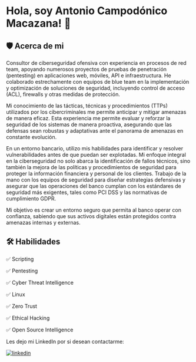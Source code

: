 
# Hola, soy Antonio Campodónico Macazana! 👋

## 🛡️ Acerca de mi
Consultor de ciberseguridad ofensiva con experiencia en procesos de red team, apoyando numerosos proyectos de pruebas de penetración (pentesting) en aplicaciones web, móviles, API e infraestructura. He colaborado estrechamente con equipos de blue team en la implementación y optimización de soluciones de seguridad, incluyendo control de acceso (ACL), firewalls y otras medidas de protección.

Mi conocimiento de las tácticas, técnicas y procedimientos (TTPs) utilizados por los cibercriminales me permite anticipar y mitigar amenazas de manera eficaz. Esta experiencia me permite evaluar y reforzar la seguridad de los sistemas de manera proactiva, asegurando que las defensas sean robustas y adaptativas ante el panorama de amenazas en constante evolución.

En un entorno bancario, utilizo mis habilidades para identificar y resolver vulnerabilidades antes de que puedan ser explotadas. Mi enfoque integral en la ciberseguridad no solo abarca la identificación de fallos técnicos, sino también la mejora de las políticas y procedimientos de seguridad para proteger la información financiera y personal de los clientes. Trabajo de la mano con los equipos de seguridad para diseñar estrategias defensivas y asegurar que las operaciones del banco cumplan con los estándares de seguridad más exigentes, tales como PCI DSS y las normativas de cumplimiento GDPR.

Mi objetivo es crear un entorno seguro que permita al banco operar con confianza, sabiendo que sus activos digitales están protegidos contra amenazas internas y externas.

## 🛠 Habilidades

✅ Scripting


✅ Pentesting


✅ Cyber Threat Intelligence


✅ Linux


✅ Zero Trust


✅ Ethical Hacking


✅ Open Source Intelligence


Les dejo mi LinkedIn por si desean contactarme:


[![linkedin](https://img.shields.io/badge/linkedin-0A66C2?style=for-the-badge&logo=linkedin&logoColor=white)](https://www.linkedin.com/in/antoniocampodonico/)
